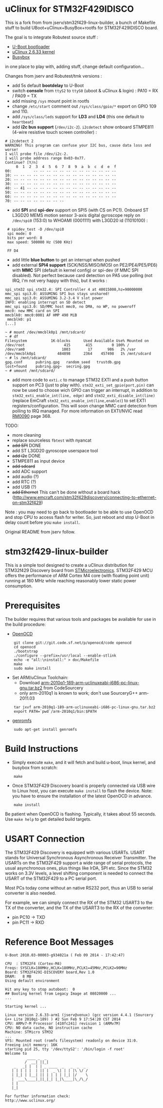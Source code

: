 uClinux for STM32F429IDISCO
===========================

This is a fork from from jserv/stm32f429-linux-builder, a bunch of Makefile
stuff to build UBoot+uClinux+BusyBox+rootfs for STM32F429IDISCO board.

The goal is to integrate Robutest source stuff :

* [U-Boot bootloader](https://github.com/robutest/u-boot)
* [uClinux 2.6.33 kernel](https://github.com/robutest/uclinux)
* [Busybox](https://github.com/robutest/busybox)

in one place to play with, adding stuff, change default configuration...

Changes from jserv and Robutest/tmk versions :

* add 5s default **bootdelay** to U-Boot 
* switch **console** from ``ttyS2`` to ``ttyS0`` (uboot & uClinux & login) : PA10 = RX / PA09 = TX
* add missing ``/sys`` mount point in rootfs
* change ``/etc/start`` comment out ``/sys/class/gpio/*`` export on GPIO 109 and 110.
* add ``/sys/class/leds`` support for **LD3** and **LD4** (this one default to ``heartbeat``)
* add **i2c bus support** (``/dev/i2c-2``). ``i2cdetect`` show onboard STMPE811 (4-wire resistive touch screen controller) :
```
# i2cdetect 2 
WARNING! This program can confuse your I2C bus, cause data loss and worse!
I will probe file /dev/i2c-2.
I will probe address range 0x03-0x77.
Continue? [Y/n] 
     0  1  2  3  4  5  6  7  8  9  a  b  c  d  e  f
00:          -- -- -- -- -- -- -- -- -- -- -- -- -- 
10: -- -- -- -- -- -- -- -- -- -- -- -- -- -- -- -- 
20: -- -- -- -- -- -- -- -- -- -- -- -- -- -- -- -- 
30: -- -- -- -- -- -- -- -- -- -- -- -- -- -- -- -- 
40: -- 41 -- -- -- -- -- -- -- -- -- -- -- -- -- -- 
50: -- -- -- -- -- -- -- -- -- -- -- -- -- -- -- -- 
60: -- -- -- -- -- -- -- -- -- -- -- -- -- -- -- -- 
70: -- -- -- -- -- -- -- --
```
* add **SPI** and **spi-dev** support on SPI5 (with CS on PC1). Onboard ST L3GD20 MEMS motion sensor 3-axis digital gyroscope reply on ``/dev/spi0`` (153:0) to WHOAMI (0001111) with L3GD20 id (11010100) :

```
 # spidev_test -D /dev/spi0
 spi mode: 0
 bits per word: 8
 max speed: 500000 Hz (500 KHz)

 FF D4 
```
* add little **blue button** to get an interrupt when pushed 
* add external **SPI4 support** (SCK/NSS/MISO/MOSI on PE2/PE4/PE5/PE6) with **MMC** SPI (default in kernel config) or spi-dev (if MMC SPI disabled). Not perfect because card detection on PA5 use polling (not IRQ, i'm not very happy with this), but it works :

```
spi_stm32 spi_stm32.4: SPI Controller 4 at 40015000,hz=90000000
mmc_spi spi3.0: ASSUMING SPI bus stays unshared!
mmc_spi spi3.0: ASSUMING 3.2-3.4 V slot power
INFO: enabling interrupt on SD detect
mmc_spi spi3.0: SD/MMC host mmc0, no DMA, no WP, no poweroff
mmc0: new MMC card on SPI
mmcblk0: mmc0:0001 AF HMP 490 MiB 
 mmcblk0: p1
[...]

~ # mount /dev/mmcblk0p1 /mnt/sdcard/
~ # df
Filesystem           1K-blocks      Used Available Use% Mounted on
/dev/root                  415       415         0 100% /
/dev/ram0                 1003        17       986   2% /var
/dev/mmcblk0p1          484898      2364    457498   1% /mnt/sdcard
~ # ls /mnt/sdcard/
gpg.conf      pubring.gpg   random_seed   trustdb.gpg
lost+found    pubring.gpg~  secring.gpg
~ # umount /mnt/sdcard/
```

* add more code to ``exti.c`` to manage STM32 EXTI and a push button support on PC3 (just to play with). ``stm32_exti_set_gpio(port,pin)`` can now be used to choose wich GPIO can trigger an interrupt, in addition to ``stm32_exti_enable_int(line, edge)`` and ``stm32_exti_disable_int(line)`` (replace EmCraft ``stm32_exti_enable_int(line,enable)``) to set EXTI registers/configuration. This will soon change MMC card detection from polling to IRQ managed. For more information on EXTI/NVIC read [RM0090](http://www.st.com/web/en/resource/technical/document/reference_manual/DM00031020.pdf) page 368.

TODO:

* more cleaning
* replace sourceless ``fbtest`` with nyancat
* ~~add SPI~~ DONE
* add ST L3GD20 gyroscope userspace tool
* ~~add i2c~~ DONE
* STMPE811 as input device
* ~~add sdcard~~
* add ADC support
* add audio (?)
* add RTC (?)
* add USB (?)
* ~~add Ethernet~~ This can't be done without a board hack (http://www.emcraft.com/stm32f429discovery/connecting-to-ethernet-on-stm32f429)

Note : you may need to go back to bootloader to be able to use OpenOCD and stop CPU to access flash for writer. So, just reboot and stop U-Boot in delay count before you ``make install``.

Original README from jserv follow.

stm32f429-linux-builder
=======================
This is a simple tool designed to create a uClinux distribution for STM32f429
Discovery board from [STMicroelectronics](http://www.st.com/). STM32F429 MCU
offers the performance of ARM Cortex M4 core (with floating point unit) running
at 180 MHz while reaching reasonably lower static power consumption.


Prerequisites
=============
The builder requires that various tools and packages be available for use in
the build procedure:

* [OpenOCD](http://openocd.sourceforge.net/)
```
    git clone git://git.code.sf.net/p/openocd/code openocd
    cd openocd
    ./bootstrap
    ./configure --prefix=/usr/local --enable-stlink
    echo -e "all:\ninstall:" > doc/Makefile
    make
    sudo make install
```
* Set ARM/uClinux Toolchain:
  - Download [arm-2010q1-189-arm-uclinuxeabi-i686-pc-linux-gnu.tar.bz2](http://www.codesourcery.com/sgpp/lite/arm/portal/package6503/public/arm-uclinuxeabi/arm-2010q1-189-arm-uclinuxeabi-i686-pc-linux-gnu.tar.bz2) from CodeSourcery
  - only arm-2010q1 is known to work; don't use SourceryG++ arm-2011.03
```
    tar jxvf arm-2010q1-189-arm-uclinuxeabi-i686-pc-linux-gnu.tar.bz2
    export PATH=`pwd`/arm-2010q1/bin:$PATH
```
* [genromfs](http://romfs.sourceforge.net/)
```
    sudo apt-get install genromfs
```


Build Instructions
==================
* Simply execute ``make``, and it will fetch and build u-boot, linux kernel, and busybox from scratch:
```
    make
```
* Once STM32F429 Discovery board is properly connected via USB wire to Linux host, you can execute ``make install`` to flash the device. Note: you have to ensure the installation of the latest OpenOCD in advance.
```
    make install
```
Be patient when OpenOCD is flashing. Typically, it takes about 55 seconds.
Use `make help` to get detailed build targets.


USART Connection
================
The STM32F429 Discovery is equipped with various USARTs. USART stands for
Universal Synchronous Asynchronous Receiver Transmitter. The USARTs on the
STM32F429 support a wide range of serial protocols, the usual asynchronous
ones, plus things like IrDA, SPI etc. Since the STM32 works on 3.3V levels,
a level shifting component is needed to connect the USART of the STM32F429 to
a PC serial port.

Most PCs today come without an native RS232 port, thus an USB to serial
converter is also needed.

For example, we can simply connect the RX of the STM32 USART3 to the TX of
the converter, and the TX of the USART3 to the RX of the converter:
* pin PC10 -> TXD
* pin PC11 -> RXD


Reference Boot Messages
=======================
```
U-Boot 2010.03-00003-g934021a ( Feb 09 2014 - 17:42:47)

CPU  : STM32F4 (Cortex-M4)
Freqs: SYSCLK=180MHz,HCLK=180MHz,PCLK1=45MHz,PCLK2=90MHz
Board: STM32F429I-DISCOVERY board,Rev 1.0
DRAM:   8 MB
Using default environment

Hit any key to stop autoboot:  0 
## Booting kernel from Legacy Image at 08020000 ...
...

Starting kernel ...

Linux version 2.6.33-arm1 (jserv@venux) (gcc version 4.4.1 (Sourcery G++ Lite 2010q1-189) ) #2 Sun Feb 9 17:54:20 CST 2014
CPU: ARMv7-M Processor [410fc241] revision 1 (ARMv7M)
CPU: NO data cache, NO instruction cache
Machine: STMicro STM32
...
VFS: Mounted root (romfs filesystem) readonly on device 31:0.
Freeing init memory: 16K
starting pid 25, tty '/dev/ttyS2': '/bin/login -f root'
Welcome to
          ____ _  _
         /  __| ||_|                 
    _   _| |  | | _ ____  _   _  _  _ 
   | | | | |  | || |  _ \| | | |\ \/ /
   | |_| | |__| || | | | | |_| |/    \
   |  ___\____|_||_|_| |_|\____|\_/\_/
   | |
   |_|

For further information check:
http://www.uclinux.org/
```
